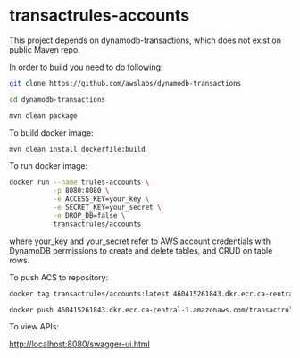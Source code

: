 # transactrules-accounts

This project depends on dynamodb-transactions, which does not exist on public Maven repo.

In order to build you need to do following:

```bash
git clone https://github.com/awslabs/dynamodb-transactions

cd dynamodb-transactions

mvn clean package
```


To build docker image:

```bash
mvn clean install dockerfile:build
```

To run docker image:
```bash
docker run --name trules-accounts \
           -p 8080:8080 \
           -e ACCESS_KEY=your_key \
           -e SECRET_KEY=your_secret \
           -e DROP_DB=false \
           transactrules/accounts
```

where your_key and your_secret refer to AWS account credentials with DynamoDB permissions to create and delete tables, and CRUD on table rows.

To push ACS to repository:

```bash
docker tag transactrules/accounts:latest 460415261843.dkr.ecr.ca-central-1.amazonaws.com/transactrules:latest

docker push 460415261843.dkr.ecr.ca-central-1.amazonaws.com/transactrules:latest
```

To view APIs:

[http://localhost:8080/swagger-ui.html](http://localhost:8080/swagger-ui.html)
  
